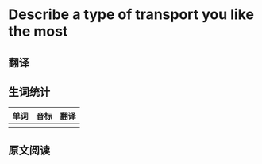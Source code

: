 # Describe a type of transport you like the most

## 翻译

## 生词统计
| 单词 | 音标 | 翻译 |
| - | - | - |
|  |  |  |

## 原文阅读


<src-rtyAudio :src="'https://rtyxmd.gitee.io/rtyresourcesoral/essay/Describe%20a%20type%20of%20transport%20you%20like%20the%20most.mp3'"></src-rtyAudio>